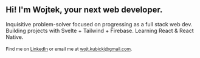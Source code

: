 ## Hi! I'm Wojtek, your next web developer.
Inquisitive problem-solver focused on progressing as a full stack web dev.<br/>
Building projects with Svelte + Tailwind + Firebase. Learning React & React Native.<br/>
<br/>
<sup>Find me on [LinkedIn](https://www.linkedin.com/in/wojciech-kubicki-607197282/) or email me at wojt.kubicki@gmail.com.</sup>
